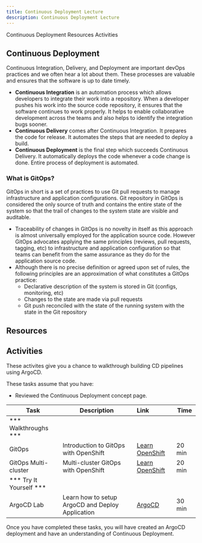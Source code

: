 ```yaml
---
title: Continuous Deployment Lecture
description: Continuous Deployment Lecture
---
```


<AnchorLinks small>
  <AnchorLink>Continuous Deployment</AnchorLink>
  <AnchorLink>Resources</AnchorLink>
  <AnchorLink>Activities</AnchorLink>
</AnchorLinks>

## Continuous Deployment

Continuous Integration, Delivery, and Deployment are important devOps practices and we often hear a lot about them. These processes are valuable and ensures that the software is up to date timely.

- **Continuous Integration** is an automation process which allows developers to integrate their work into a repository. When a developer pushes his work into the source code repository, it ensures that the software continues to work properly. It helps to enable collaborative development across the teams and also helps to identify the integration bugs sooner.
- **Continuous Delivery** comes after Continuous Integration. It prepares the code for release. It automates the steps that are needed to deploy a build.
- **Continuous Deployment** is the final step which succeeds Continuous Delivery. It automatically deploys the code whenever a code change is done. Entire process of deployment is automated.


### What is GitOps?
GitOps in short is a set of practices to use Git pull requests to manage infrastructure and application configurations. Git repository in GitOps is considered the only source of truth and contains the entire state of the system so that the trail of changes to the system state are visible and auditable.

- Traceability of changes in GitOps is no novelty in itself as this approach is almost universally employed for the application source code. However GitOps advocates applying the same principles (reviews, pull requests, tagging, etc) to infrastructure and application
configuration so that teams can benefit from the same assurance as they do for the application source code.
- Although there is no precise definition or agreed upon set of rules, the following principles are an approximation of what constitutes a GitOps practice:
  - Declarative description of the system is stored in Git (configs, monitoring, etc)
  - Changes to the state are made via pull requests
  - Git push reconciled with the state of the running system with the state in the Git repository

## Resources

<CardGroup>
<MiniCard title="Understanding GitOps" href="/slides/05-Understanding-GitOps.pdf">
</MiniCard>
</CardGroup>

## Activities

These activites give you a chance to walkthrough building CD pipelines using ArgoCD.

These tasks assume that you have:
 - Reviewed the Continuous Deployment concept page.

| Task                            | Description         | Link        | Time    |
| --------------------------------| ------------------  |:----------- |---------|
| *** Walkthroughs ***                         |         |         |     |
| GitOps | Introduction to GitOps with OpenShift | [Learn OpenShift](https://learn.openshift.com/introduction/gitops-introduction/) | 20 min |
| GitOps Multi-cluster | Multi-cluster GitOps with OpenShift | [Learn OpenShift](https://learn.openshift.com/introduction/gitops-multicluster/) | 20 min |
| *** Try It Yourself ***                         |         |         |     |
| ArgoCD Lab | Learn how to setup ArgoCD and Deploy Application | [ArgoCD](../continuous-deployment/activities/openshift/) | 30 min |



Once you have completed these tasks, you will have created an ArgoCD deployment and have an understanding of Continuous Deployment.

